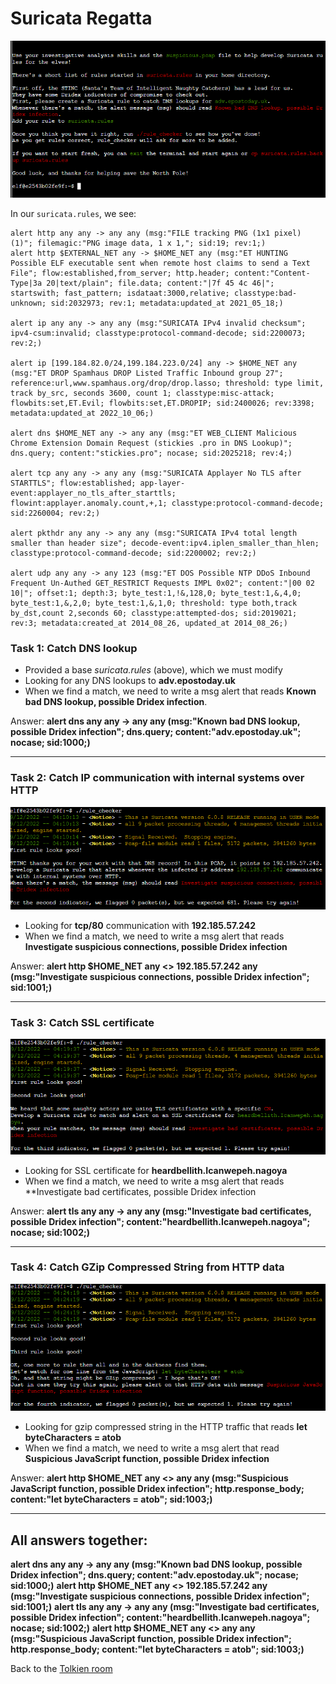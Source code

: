 # Suricata Regatta

![](../../../resources/screenshots/suricataregatta-prompt.png)

In our `suricata.rules`, we see:

```
alert http any any -> any any (msg:"FILE tracking PNG (1x1 pixel) (1)"; filemagic:"PNG image data, 1 x 1,"; sid:19; rev:1;)
alert http $EXTERNAL_NET any -> $HOME_NET any (msg:"ET HUNTING Possible ELF executable sent when remote host claims to send a Text File"; flow:established,from_server; http.header; content:"Content-Type|3a 20|text/plain"; file.data; content:"|7f 45 4c 46|"; startswith; fast_pattern; isdataat:3000,relative; classtype:bad-unknown; sid:2032973; rev:1; metadata:updated_at 2021_05_18;)

alert ip any any -> any any (msg:"SURICATA IPv4 invalid checksum"; ipv4-csum:invalid; classtype:protocol-command-decode; sid:2200073; rev:2;)

alert ip [199.184.82.0/24,199.184.223.0/24] any -> $HOME_NET any (msg:"ET DROP Spamhaus DROP Listed Traffic Inbound group 27"; reference:url,www.spamhaus.org/drop/drop.lasso; threshold: type limit, track by_src, seconds 3600, count 1; classtype:misc-attack; flowbits:set,ET.Evil; flowbits:set,ET.DROPIP; sid:2400026; rev:3398; metadata:updated_at 2022_10_06;)

alert dns $HOME_NET any -> any any (msg:"ET WEB_CLIENT Malicious Chrome Extension Domain Request (stickies .pro in DNS Lookup)"; dns.query; content:"stickies.pro"; nocase; sid:2025218; rev:4;)

alert tcp any any -> any any (msg:"SURICATA Applayer No TLS after STARTTLS"; flow:established; app-layer-event:applayer_no_tls_after_starttls; flowint:applayer.anomaly.count,+,1; classtype:protocol-command-decode; sid:2260004; rev:2;)

alert pkthdr any any -> any any (msg:"SURICATA IPv4 total length smaller than header size"; decode-event:ipv4.iplen_smaller_than_hlen; classtype:protocol-command-decode; sid:2200002; rev:2;)

alert udp any any -> any 123 (msg:"ET DOS Possible NTP DDoS Inbound Frequent Un-Authed GET_RESTRICT Requests IMPL 0x02"; content:"|00 02 10|"; offset:1; depth:3; byte_test:1,!&,128,0; byte_test:1,&,4,0; byte_test:1,&,2,0; byte_test:1,&,1,0; threshold: type both,track by_dst,count 2,seconds 60; classtype:attempted-dos; sid:2019021; rev:3; metadata:created_at 2014_08_26, updated_at 2014_08_26;)
```

### Task 1: Catch DNS lookup

- Provided a base *suricata.rules* (above), which we must modify
- Looking for any DNS lookups to **adv.epostoday.uk**
- When we find a match, we need to write a msg alert that reads **Known bad DNS lookup, possible Dridex infection**.

Answer: **alert dns any any -> any any (msg:"Known bad DNS lookup, possible Dridex infection"; dns.query; content:"adv.epostoday.uk"; nocase; sid:1000;)**

---

### Task 2: Catch IP communication with internal systems over HTTP

![](../../../resources/screenshots/suricataregatta-prompt2.png)

- Looking for **tcp/80** communication with **192.185.57.242**
- When we find a match, we need to write a msg alert that reads **Investigate suspicious connections, possible Dridex infection**

Answer: **alert http $HOME_NET any <> 192.185.57.242 any (msg:"Investigate suspicious connections, possible Dridex infection"; sid:1001;)**

---

### Task 3: Catch SSL certificate

![](../../../resources/screenshots/suricataregatta-prompt3.png)

- Looking for SSL certificate for **heardbellith.Icanwepeh.nagoya**
- When we find a match, we need to write a msg alert that reads **Investigate bad certificates, possible Dridex infection

Answer: **alert tls any any -> any any (msg:"Investigate bad certificates, possible Dridex infection"; content:"heardbellith.Icanwepeh.nagoya"; nocase; sid:1002;)**

---

### Task 4: Catch GZip Compressed String from HTTP data

![](../../../resources/screenshots/suricataregatta-prompt4.png)

- Looking for gzip compressed string in the HTTP traffic that reads **let byteCharacters = atob**
- When we find a match, we need to write a msg alert that read **Suspicious JavaScript function, possible Dridex infection**

Answer: **alert http $HOME_NET any <> any any (msg:"Suspicious JavaScript function, possible Dridex infection"; http.response_body; content:"let byteCharacters = atob"; sid:1003;)**

---

## All answers together:

**alert dns any any -> any any (msg:"Known bad DNS lookup, possible Dridex infection"; dns.query; content:"adv.epostoday.uk"; nocase; sid:1000;)**
**alert http $HOME_NET any <> 192.185.57.242 any (msg:"Investigate suspicious connections, possible Dridex infection"; sid:1001;)**
**alert tls any any -> any any (msg:"Investigate bad certificates, possible Dridex infection"; content:"heardbellith.Icanwepeh.nagoya"; nocase; sid:1002;)**
**alert http $HOME_NET any <> any any (msg:"Suspicious JavaScript function, possible Dridex infection"; http.response_body; content:"let byteCharacters = atob"; sid:1003;)**

Back to the [Tolkien room](../README.md)